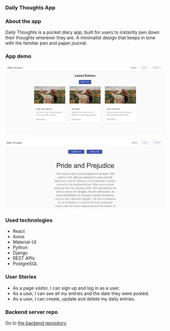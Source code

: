 ### Daily Thoughts App
<h3 align="left">About the app</h3>

<p align="left">Daily Thoughts is a pocket diary app, built for users to instantly pen down their thoughts wherever they are. A minimalist design that keeps in tone with the familiar pen and paper journal.
</p>

<h3 align="left">App demo</h3>
<p align="left"><img src="https://github.com/cosminasolomon/daily-thoughts/blob/master/homepage-diary.JPG" /></p>
<p align="left"><img src="https://github.com/cosminasolomon/daily-thoughts/blob/master/post-diary.JPG" /></p>

<h3 align="left">Used technologies</h3>

<ul>
<li>React</li>
<li>Axios</li>
<li>Material-UI</li>
<li>Python</li>
<li>Django</li>
<li>REST APIs</li>
<li>PostgreSQL</li>
</ul>

<h3 align="left">User Stories</h3>

<ul>
<li>As a page visitor, I can sign up and log in as a user.</li>
<li>As a user, I can see all my entries and the date they were posted.</li>
<li>As a user, I can create, update and delete my daily entries.</li>


</ul>

<h3 align="left">Backend server repo</h3>

<p>Go to <a href="https://github.com/cosminasolomon/daily-thoughts-app">the backend repository</a></p>
